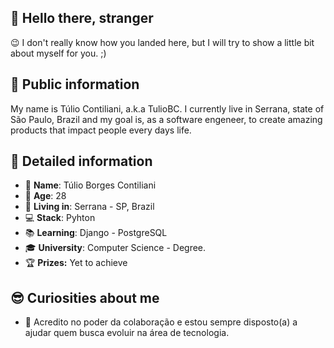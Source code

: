 ## 👋 Hello there, stranger

😉 I don't really know how you landed here, but I will try to show a little bit about myself for you. ;)

## 🌟 Public information

My name is Túlio Contiliani, a.k.a TulioBC. I currently live in Serrana, state of São Paulo, Brazil and my goal is, as a software engeneer, to create amazing products that impact people every days life.

## 📝 Detailed information

- 👤 **Name**: Túlio Borges Contiliani
- 🎂 **Age**: 28
- 📍 **Living in**: Serrana - SP, Brazil
- 💻 **Stack**: Pyhton
- 📚 **Learning**: Django - PostgreSQL
- 🎓 **University**: Computer Science - Degree.
- 🏆 **Prizes:** Yet to achieve

## 😎 Curiosities about me

- 🤗 Acredito no poder da colaboração e estou sempre disposto(a) a ajudar quem busca evoluir na área de tecnologia.   
